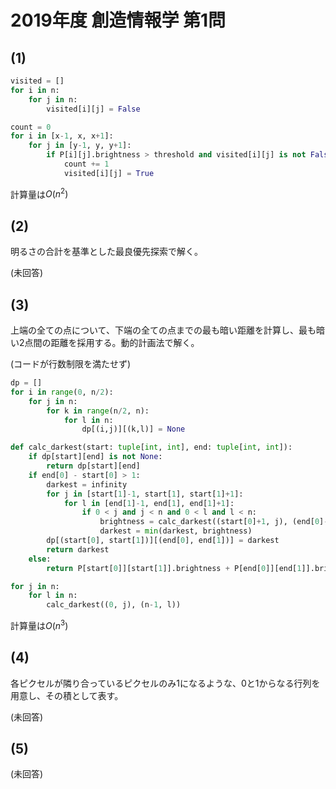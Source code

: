 # 2019年度 創造情報学 第1問

## (1)

```python
visited = []
for i in n:
    for j in n:
        visited[i][j] = False

count = 0
for i in [x-1, x, x+1]:
    for j in [y-1, y, y+1]:
        if P[i][j].brightness > threshold and visited[i][j] is not False:
            count += 1
            visited[i][j] = True
```

計算量は$O(n^2)$

## (2)

明るさの合計を基準とした最良優先探索で解く。

(未回答)

## (3)

上端の全ての点について、下端の全ての点までの最も暗い距離を計算し、最も暗い2点間の距離を採用する。動的計画法で解く。

(コードが行数制限を満たせず)

```python
dp = []
for i in range(0, n/2):
    for j in n:
        for k in range(n/2, n):
            for l in n:
                dp[(i,j)][(k,l)] = None

def calc_darkest(start: tuple[int, int], end: tuple[int, int]):
    if dp[start][end] is not None:
        return dp[start][end]
    if end[0] - start[0] > 1:
        darkest = infinity
        for j in [start[1]-1, start[1], start[1]+1]:
            for l in [end[1]-1, end[1], end[1]+1]:
                if 0 < j and j < n and 0 < l and l < n:
                    brightness = calc_darkest((start[0]+1, j), (end[0]-1, l)) + P[start[0]][start[1]].brightness + P[end[0]][end[1]].brightness
                    darkest = min(darkest, brightness)
        dp[(start[0], start[1])][(end[0], end[1])] = darkest
        return darkest
    else:
        return P[start[0]][start[1]].brightness + P[end[0]][end[1]].brightness

for j in n:
    for l in n:
        calc_darkest((0, j), (n-1, l))
```

計算量は$O(n^3)$

## (4)

各ピクセルが隣り合っているピクセルのみ1になるような、0と1からなる行列を用意し、その積として表す。

(未回答)

## (5)

(未回答)
